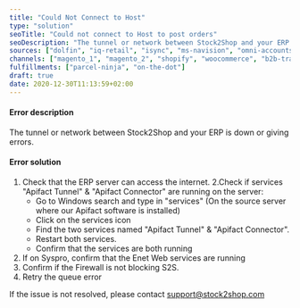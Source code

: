```yaml
---
title: "Could Not Connect to Host"
type: "solution"
seoTitle: "Could not connect to Host to post orders"
seoDescription: "The tunnel or network between Stock2Shop and your ERP is down or giving errors."
sources: ["dolfin", "iq-retail", "isync", "ms-navision", "omni-accounts", "pastel-partner", "sage-50cloud-pastel-xpress", "sage-200-evolution", "sage-300cloud", "sage-business-cloud-financials", "sage-evolution", "sage-one", "sage-pastel-evolution", "sap", "syspro" ]
channels: ["magento_1", "magento_2", "shopify", "woocommerce", "b2b-trade-store", "takealot"]
fulfillments: ["parcel-ninja", "on-the-dot"]
draft: true
date: 2020-12-30T11:13:59+02:00
---
```


#### Error description
The tunnel or network between Stock2Shop and your ERP is down or giving errors.

#### Error solution
1. Check that the ERP server can access the internet.
2.Check if services  "Apifact Tunnel" & "Apifact Connector" are running on the server:
   - Go to Windows search and type in "services" (On the source server where our Apifact software is installed)
   - Click on the services icon
   - Find the two services named "Apifact Tunnel" & "Apifact Connector".
   - Restart both services.
   - Confirm that the services are both running
2. If on Syspro, confirm that the Enet Web services are running 
3. Confirm if the Firewall is not blocking S2S.  
3. Retry  the queue error


If the issue is not resolved, please contact support@stock2shop.com